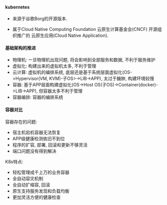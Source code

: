 #### kubernetes

* 来源于谷歌Borg的开源版本.

* 属于Cloud Native Computing Foundation 云原生计算基金会(CNCF) 开源组织推广的 云原生应用(Cloud Native Application). 

#### 基础架构的推进

* 物理机: 一旦物理机出现问题, 将会影响到全部服务和数据, 不利于服务维护
* 虚拟化: 构建出来的虚拟机太多, 不利于管理
* 云计算: 虚拟机的编排系统, 底层还是基于系统层面虚拟化(OS->Hypervisor(VM, KVM)-子OS>->LIB->APP), 太过于臃肿, 构建环境较慢
* 容器: 基于APP层面构建虚拟化(OS->Host OS(子OS)->Container(docker)->LIB->APP), 但容器太多不利于管理
* 容器编排: 容器的编排系统

#### 容器对比

容器存在的问题:

* 宿主机宕机容器无法恢复
* APP级健康检测依旧不到位
* 程序的扩容, 部署, 回滚和更新不够灵活
* 端口问题没有得到解决

K8s特点:

* 轻松管理成千上万的业务容器
* 全自动容灾机制
* 全自动扩缩容, 回滚
* 原生支持服务发现和负载均衡
* 更加灵活方便的健康检查